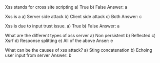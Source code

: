Xss stands for cross site scripting
a) True
b) False
Answer: a

Xss is a 
a) Server side attack
b) Client side attack
c) Both
Answer: c

Xss is due to input trust issue.
a) True
b) False
Answer: a

What are the different types of xss server 
a) Non persistent
b) Reflected
c) Xsrf
d) Response splitting
e) All of the above
Anser: e

What can be the causes of xss attack?
a) Sting concatenation
b) Echoing user input from server
Answer: b

